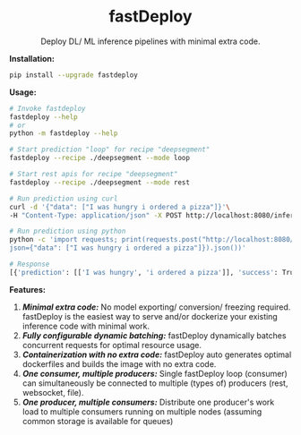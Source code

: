 <p align="center">
    <h1 align="center">fastDeploy</h1>
    <p align="center">Deploy DL/ ML inference pipelines with minimal extra code.</p>
</p>

**Installation:** 
```bash
pip install --upgrade fastdeploy
```

**Usage:**
```bash
# Invoke fastdeploy 
fastdeploy --help
# or
python -m fastdeploy --help

# Start prediction "loop" for recipe "deepsegment"
fastdeploy --recipe ./deepsegment --mode loop

# Start rest apis for recipe "deepsegment"
fastdeploy --recipe ./deepsegment --mode rest

# Run prediction using curl
curl -d '{"data": ["I was hungry i ordered a pizza"]}'\
-H "Content-Type: application/json" -X POST http://localhost:8080/infer

# Run prediction using python
python -c 'import requests; print(requests.post("http://localhost:8080/infer",\
json={"data": ["I was hungry i ordered a pizza"]}).json())'

# Response
[{'prediction': [['I was hungry', 'i ordered a pizza']], 'success': True}, '200 OK']
```

**Features:**

1. ***Minimal extra code:*** No model exporting/ conversion/ freezing required. fastDeploy is the easiest way to serve and/or dockerize your existing inference code with minimal work. 
2. ***Fully configurable dynamic batching:*** fastDeploy dynamically batches concurrent requests for optimal resource usage.
3. ***Containerization with no extra code:*** fastDeploy auto generates optimal dockerfiles and builds the image with no extra code.
4. ***One consumer, multiple producers:*** Single fastDeploy loop (consumer) can simultaneously be connected to multiple (types of) producers (rest, websocket, file).
5. ***One producer, multiple consumers:*** Distribute one producer's work load to multiple consumers running on multiple nodes (assuming common storage is available for queues)
